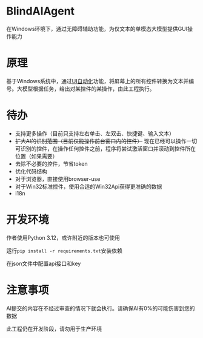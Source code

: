 # BlindAIAgent
在Windows环境下，通过无障碍辅助功能，为仅文本的单模态大模型提供GUI操作能力

# 原理
基于Windows系统中，通过[UI自动化](https://learn.microsoft.com/zh-cn/dotnet/framework/ui-automation/ui-automation-overview)功能，将屏幕上的所有控件转换为文本并编号。大模型根据任务，给出对某控件的某操作，由此工程执行。

# 待办
 - 支持更多操作（目前只支持左右单击、左双击、快捷键、输入文本）
 - ~~扩大AI的识别范围（目前仅能操作前台窗口内的控件）~~
现在已经可以操作一切可识别的控件，在操作任何控件之前，程序将尝试激活窗口并滚动到控件所在位置（如果需要）
 - 去除不必要的控件，节省token
 - 优化代码结构
 - 对于浏览器，直接使用browser-use
 - 对于Win32标准控件，使用合适的Win32Api获得更准确的数据
 - i18n

# 开发环境
作者使用Python 3.12，或许附近的版本也可使用

运行`pip install -r requirements.txt`安装依赖

在json文件中配置api接口和key

# 注意事项
AI提交的内容在不经过审查的情况下就会执行。请确保AI有0%的可能伤害到您的数据

此工程仍在开发阶段，请勿用于生产环境
